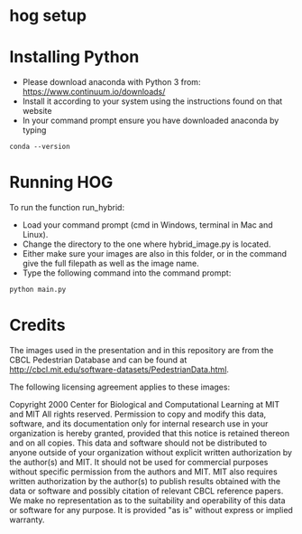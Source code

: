 # hog setup


Installing Python
=========
* Please download anaconda with Python 3 from: https://www.continuum.io/downloads/
* Install it according to your system using the instructions found on that website
* In your command prompt ensure you have downloaded anaconda by typing
```
conda --version

```

Running HOG
===========

To run the function run_hybrid:
* Load your command prompt (cmd in Windows, terminal in Mac and Linux).
* Change the directory to the one where hybrid_image.py is located.
* Either make sure your images are also in this folder, or in the command
  give the full filepath as well as the image name.
* Type the following command into the command prompt:
```
python main.py
```

Credits
=======
The images used in the presentation and in this repository are from the CBCL
Pedestrian Database and can be found at http://cbcl.mit.edu/software-datasets/PedestrianData.html.

The following licensing agreement applies to these images:

Copyright 2000
Center for Biological and Computational Learning at MIT and MIT
All rights reserved.
Permission to copy and modify this data, software, and its documentation only for internal research use in your organization is hereby granted, provided that this notice is retained thereon and on all copies. This data and software should not be distributed to anyone outside of your organization without explicit written authorization by the author(s) and MIT. It should not be used for commercial purposes without specific permission from the authors and MIT. MIT also requires written authorization by the author(s) to publish results obtained with the data or software and possibly citation of relevant CBCL reference papers.
We make no representation as to the suitability and operability of this data or software for any purpose. It is provided "as is" without express or implied warranty.